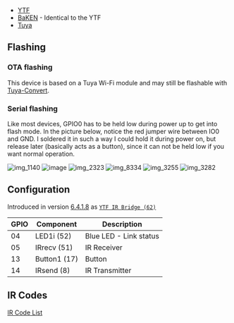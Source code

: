* [YTF](https://www.amazon.com/gp/product/B07H46LJZK)
* [BaKEN](https://www.amazon.co.uk/gp/product/B07ZQSJ4VD) - Identical to the YTF
* [Tuya](https://www.aliexpress.com/item/a/32951202513.html)

## Flashing
### OTA flashing
This device is based on a Tuya Wi-Fi module and may still be flashable with [Tuya-Convert](https://github.com/ct-Open-Source/tuya-convert).

### Serial flashing
Like most devices, GPIO0 has to be held low during power up to get into flash mode. In the picture below, notice the red jumper wire between IO0 and GND. I soldered it in such a way I could hold it during power on, but release later (basically acts as a button), since it can not be held low if you want normal operation.

![img_1140](https://user-images.githubusercontent.com/1296162/50830738-8b069100-12fd-11e9-968a-ed93e396c614.JPG)
![image](https://user-images.githubusercontent.com/563412/61639258-d255dd00-aca3-11e9-8c6d-27bdfa2d2b85.png)
![img_2323](https://user-images.githubusercontent.com/1296162/50830734-8b069100-12fd-11e9-9c4d-130d17056257.JPG)
![img_8334](https://user-images.githubusercontent.com/1296162/50830737-8b069100-12fd-11e9-83b0-1d9b1ee42fb9.JPG)
![img_3255](https://user-images.githubusercontent.com/1296162/50830739-8b9f2780-12fd-11e9-83b3-bdaea3f50bb2.JPG)
![img_3282](https://user-images.githubusercontent.com/1296162/50830740-8b9f2780-12fd-11e9-9a11-9572d9990e44.JPG)

## Configuration
Introduced in version [6.4.1.8](https://github.com/arendst/Tasmota/commit/c5f68235700b4447198a9508b709c3e254676114#diff-ddfd77b547e11c4b59fa0d20fddd7f94R1679) as [`YTF IR Bridge (62)`](https://www.aliexpress.com/item/Tuya-universal-Smart-IR-Hub-remote-control-Voice-Control-AC-TV-Work-With-Alexa-Google-Home/32951202513.html)

GPIO | Component | Description
-- | -- | --
04 | LED1i (52) | Blue LED - Link status
05 | IRrecv (51) | IR Receiver
13 | Button1 (17) | Button
14 | IRsend (8) | IR Transmitter

## IR Codes
[IR Code List](Codes-for-IR-Remotes-(for-YTF-IR-Bridge))
